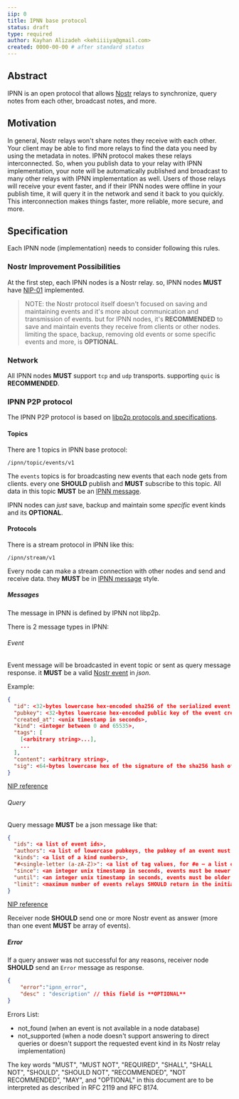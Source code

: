 ```yaml
---
iip: 0
title: IPNN base protocol
status: draft
type: required
author: Kayhan Alizadeh <kehiiiiya@gmail.com>
created: 0000-00-00 # after standard status
---
```


## Abstract

IPNN is an open protocol that allows [Nostr](https://nostr.com) relays to synchronize, query notes from each other, broadcast notes, and more.

## Motivation

In general, Nostr relays won't share notes they receive with each other. Your client may be able to find more relays to find the data you need by using the metadata in notes. IPNN protocol makes these relays interconnected. So, when you publish data to your relay with IPNN implementation, your note will be automatically published and broadcast to many other relays with IPNN implementation as well. Users of those relays will receive your event faster, and if their IPNN nodes were offline in your publish time, it will query it in the network and send it back to you quickly. This interconnection makes things faster, more reliable, more secure, and more.

## Specification

Each IPNN node (implementation) needs to consider following this rules.

### Nostr Improvement Possibilities

At the first step, each IPNN nodes is a Nostr relay. so, IPNN nodes **MUST** have [NIP-01](https://github.com/nostr-protocol/nips/blob/master/01.md) implemented.

> NOTE: the Nostr protocol itself doesn't focused on saving and maintaining events and it's more about communication and transmission of events. but for IPNN nodes, it's **RECOMMENDED** to save and maintain events they receive from clients or other nodes. limiting the space, backup, removing old events or some specific events and more, is **OPTIONAL**.

### Network

All IPNN nodes **MUST** support `tcp` and `udp` transports. supporting `quic` is **RECOMMENDED**.

### IPNN P2P protocol

The IPNN P2P protocol is based on [libp2p protocols and specifications](https://docs.libp2p.io/concepts/fundamentals/protocols/).

#### Topics

There are 1 topics in IPNN base protocol:

```
/ipnn/topic/events/v1
```

The `events` topics is for broadcasting new events that each node gets from clients. every one **SHOULD** publish and **MUST** subscribe to this topic. All data in this topic **MUST** be an [IPNN message](#messages).

IPNN nodes can *just* save, backup and maintain some *specific* event kinds and its **OPTIONAL**.

#### Protocols

There is a stream protocol in IPNN like this:

```
/ipnn/stream/v1
```

Every node can make a stream connection with other nodes and send and receive data. they **MUST** be in [IPNN message](#messages) style.

##### Messages

The message in IPNN is defined by IPNN not libp2p.

There is 2 message types in IPNN:

###### Event

Event message will be broadcasted in event topic or sent as query message response. it **MUST** be a valid [Nostr event](https://github.com/nostr-protocol/nips/blob/master/01.md#events-and-signatures) in *json*.

Example:

```json
{
  "id": <32-bytes lowercase hex-encoded sha256 of the serialized event data>,
  "pubkey": <32-bytes lowercase hex-encoded public key of the event creator>,
  "created_at": <unix timestamp in seconds>,
  "kind": <integer between 0 and 65535>,
  "tags": [
    [<arbitrary string>...],
    ...
  ],
  "content": <arbitrary string>,
  "sig": <64-bytes lowercase hex of the signature of the sha256 hash of the serialized event data, which is the same as the "id" field>
}
```

[NIP reference](https://github.com/nostr-protocol/nips/blob/master/01.md#events-and-signatures)

###### Query

Query message **MUST** be a json message like that:

```json
{
  "ids": <a list of event ids>,
  "authors": <a list of lowercase pubkeys, the pubkey of an event must be one of these>,
  "kinds": <a list of a kind numbers>,
  "#<single-letter (a-zA-Z)>": <a list of tag values, for #e — a list of event ids, for #p — a list of event pubkeys etc>,
  "since": <an integer unix timestamp in seconds, events must be newer than this to pass>,
  "until": <an integer unix timestamp in seconds, events must be older than this to pass>,
  "limit": <maximum number of events relays SHOULD return in the initial query>
}
```

[NIP reference](https://github.com/nostr-protocol/nips/blob/master/01.md#from-client-to-relay-sending-events-and-creating-subscriptions)

Receiver node **SHOULD** send one or more Nostr event as answer (more than one event **MUST** be array of events).

##### Error

If a query answer was not successful for any reasons, receiver node **SHOULD** send an `Error` message as response.

```json
{
    "error":"ipnn_error",
    "desc" : "description" // this field is **OPTIONAL**
}
```

Errors List:

- not_found (when an event is not available in a node database)
- not_supported (when a node doesn't support answering to direct queries or doesn't support the requested event kind in its Nostr relay implementation)

The key words "MUST", "MUST NOT", "REQUIRED", "SHALL", "SHALL NOT", "SHOULD", "SHOULD NOT", "RECOMMENDED", "NOT RECOMMENDED", "MAY", and "OPTIONAL" in this document are to be interpreted as described in RFC 2119 and RFC 8174.
